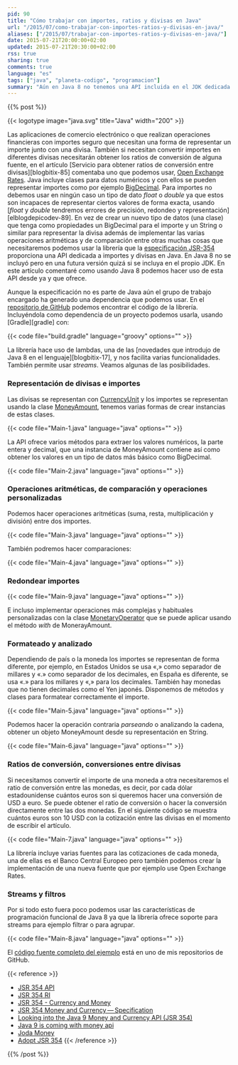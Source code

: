 ```yaml
---
pid: 90
title: "Cómo trabajar con importes, ratios y divisas en Java"
url: "/2015/07/como-trabajar-con-importes-ratios-y-divisas-en-java/"
aliases: ["/2015/07/trabajar-con-importes-ratios-y-divisas-en-java/"]
date: 2015-07-21T20:00:00+02:00
updated: 2015-07-21T20:30:00+02:00
rss: true
sharing: true
comments: true
language: "es"
tags: ["java", "planeta-codigo", "programacion"]
summary: "Aún en Java 8 no tenemos una API incluida en el JDK dedicada al manejo de importes, divisas y conversiones. Si la especificación JSR-354 se incluye en alguna versión podremos hacer uso de ella sin necesidad de ninguna dependencia adicional, pero si tenemos necesidad ahora podemos usar la librería que ha producido la especificación. Usando las clases y métodos de la API evitaremos hacer y mantener una implementación nosotros mismos que además seguro no llega al nivel de esta."
---
```


{{% post %}}

{{< logotype image="java.svg" title="Java" width="200" >}}

Las aplicaciones de comercio electrónico o que realizan operaciones financieras con importes seguro que necesitan una forma de representar un importe junto con una divisa. También si necesitan convertir importes en diferentes divisas necesitarán obtener los ratios de conversión de alguna fuente, en el artículo [Servicio para obtener ratios de conversión entre divisas][blogbitix-85] comentaba uno que podemos usar, [Open Exchange Rates](https://openexchangerates.org/). Java incluye clases para datos numéricos y con ellos se pueden representar importes como por ejemplo [BigDecimal](https://docs.oracle.com/javase/8/docs/api/java/math/BigDecimal.html). Para importes no debemos usar en ningún caso un tipo de dato _float_ o _double_ ya que estos son incapaces de representar ciertos valores de forma exacta, usando [_float_ y _double_ tendremos errores de precisión, redondeo y representación][elblogdepicodev-89]. En vez de crear un nuevo tipo de datos (una clase) que tenga como propiedades un BigDecimal para el importe y un String o similar para representar la divisa además de implementar las varias operaciones aritméticas y de comparación entre otras muchas cosas que necesitaremos podemos usar la librería que la [especificación JSR-354](https://github.com/JavaMoney/jsr354-api/blob/master/src/main/asciidoc/JavaMoneySpecification.adoc) proporciona una API dedicada a importes y divisas en Java. En Java 8 no se incluyó pero en una futura versión quizá si se incluya en el propio JDK. En este artículo comentaré como usando Java 8 podemos hacer uso de esta API desde ya y que ofrece.

Aunque la especificación no es parte de Java aún el grupo de trabajo encargado ha generado una dependencia que podemos usar. En el [repositorio de GitHub](https://github.com/JavaMoney/) podemos encontrar el código de la librería. Incluyéndola como dependencia de un proyecto podemos usarla, usando [Gradle][gradle] con:

{{< code file="build.gradle" language="groovy" options="" >}}

La librería hace uso de lambdas, una de las [novedades que introdujo de Java 8 en el lenguaje][blogbitix-17], y nos facilita varias funcionalidades. También permite usar _streams_. Veamos algunas de las posibilidades.

### Representación de divisas e importes

Las divisas se representan con [CurrencyUnit](https://github.com/JavaMoney/jsr354-api/blob/master/src/main/java/javax/money/CurrencyUnit.java) y los  importes se representan usando la clase [MoneyAmount](https://github.com/JavaMoney/jsr354-api/blob/master/src/main/java/javax/money/MonetaryAmount.java), tenemos varias formas de crear instancias de estas clases.

{{< code file="Main-1.java" language="java" options="" >}}

La API ofrece varios métodos para extraer los valores numéricos, la parte entera y decimal, que una instancia de MoneyAmount contiene así como obtener los valores en un tipo de datos más básico como BigDecimal.

{{< code file="Main-2.java" language="java" options="" >}}

### Operaciones aritméticas, de comparación y operaciones personalizadas

Podemos hacer operaciones aritméticas (suma, resta, multiplicación y división) entre dos importes.

{{< code file="Main-3.java" language="java" options="" >}}

También podremos hacer comparaciones:

{{< code file="Main-4.java" language="java" options="" >}}

### Redondear importes

{{< code file="Main-9.java" language="java" options="" >}}

E incluso implementar operaciones más complejas y habituales personalizadas con la clase [MonetaryOperator](https://github.com/JavaMoney/jsr354-api/blob/master/src/main/java/javax/money/MonetaryOperator.java) que se puede aplicar usando el método _with_ de MonerayAmount.

### Formateado y analizado

Dependiendo de país o la moneda los importes se representan de forma diferente, por ejemplo, en Estados Unidos se usa «,» como separador de millares y «.» como separador de los decimales, en España es diferente, se usa «.» para los millares y «,» para los decimales. También hay monedas que no tienen decimales como el Yen japonés. Disponemos de métodos y clases para formatear correctamente el importe.

{{< code file="Main-5.java" language="java" options="" >}}

Podemos hacer la operación contraria _parseando_ o analizando la cadena, obtener un objeto MoneyAmount desde su representación en String.

{{< code file="Main-6.java" language="java" options="" >}}

### Ratios de conversión, conversiones entre divisas

Si necesitamos convertir el importe de una moneda a otra necesitaremos el ratio de conversión entre las monedas, es decir, por cada dólar estadounidense cuántos euros son si queremos hacer una conversión de USD a euro. Se puede obtener el ratio de conversión o hacer la conversión directamente entre las dos monedas. En el siguiente código se muestra cuántos euros son 10 USD con la cotización entre las divisas en el momento de escribir el artículo.

{{< code file="Main-7.java" language="java" options="" >}}

La librería incluye varias fuentes para las cotizaciones de cada moneda, una de ellas es el Banco Central Europeo pero también podemos crear la implementación de una nueva fuente que por ejemplo use Open Exchange Rates.

### Streams y filtros

Por si todo esto fuera poco podemos usar las características de programación funcional de Java 8 ya que la librería ofrece soporte para streams para ejemplo filtrar o para agrupar.

{{< code file="Main-8.java" language="java" options="" >}}

El [código fuente completo del ejemplo](https://github.com/picodotdev/blog-ejemplos/tree/master/JavaMoney) está en uno de mis repositorios de GitHub.

{{< reference >}}
* [JSR 354 API](https://github.com/JavaMoney/jsr354-api)
* [JSR 354 RI](https://github.com/JavaMoney/jsr354-ri)
* [JSR 354 - Currency and Money](https://java.net/projects/javamoney/pages/Home)
* [﻿JSR 354 Money and Currency — Specification](https://github.com/JavaMoney/jsr354-api/blob/master/src/main/asciidoc/JavaMoneySpecification.adoc)
* [Looking into the Java 9 Money and Currency API (JSR 354)](https://java.dzone.com/articles/looking-java-9-money-and)
* [Java 9 is coming with money api](https://weblogs.java.net/blog/otaviojava/archive/2014/08/25/java-9-coming-money-api)
* [Joda Money](http://www.joda.org/joda-money/)
* [Adopt JSR 354](http://es.slideshare.net/AnatoleTresch/adopt-jsr-354)
{{< /reference >}}

{{% /post %}}

